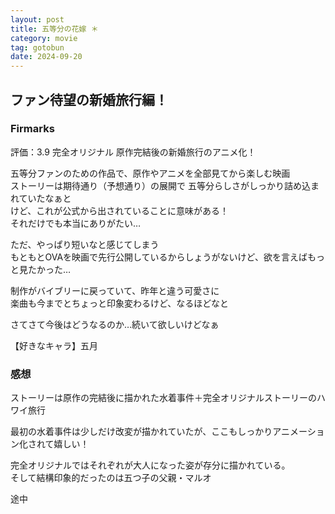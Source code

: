 ```yaml
---
layout: post
title: 五等分の花嫁 ＊
category: movie
tag: gotobun
date: 2024-09-20
---
```


## ファン待望の新婚旅行編！

### Firmarks

評価：3.9
完全オリジナル 原作完結後の新婚旅行のアニメ化！  

五等分ファンのための作品で、原作やアニメを全部見てから楽しむ映画  
ストーリーは期待通り（予想通り）の展開で
五等分らしさがしっかり詰め込まれていたなぁと  
けど、これが公式から出されていることに意味がある！  
それだけでも本当にありがたい…  

ただ、やっぱり短いなと感じてしまう  
もともとOVAを映画で先行公開しているからしょうがないけど、欲を言えばもっと見たかった…  

制作がバイブリーに戻っていて、昨年と違う可愛さに  
楽曲も今までとちょっと印象変わるけど、なるほどなと  

さてさて今後はどうなるのか…続いて欲しいけどなぁ

【好きなキャラ】五月

### 感想

ストーリーは原作の完結後に描かれた水着事件＋完全オリジナルストーリーのハワイ旅行  

最初の水着事件は少しだけ改変が描かれていたが、ここもしっかりアニメーション化されて嬉しい！

完全オリジナルではそれぞれが大人になった姿が存分に描かれている。  
そして結構印象的だったのは五つ子の父親・マルオ

途中

<!-- まず前提にこの作品を連載当初から追い続け、様々なイベントやグッズに多くお金をかけるほど大好きです。だからこそ今回の映画にはがっかりしました。作品中所々にあった作画崩壊、これでいいでしょ？という意図が見え見えの脚本。1番は原作では5人それぞれに個性があり、五つ子という括りで見るのではなく1人1人の夢応援し、それぞれを1人の相手として関わっていた風太郎とは全くの別人のような発言を繰り返す風太郎のキャラに憤りすら感じました。おそらく原作者監修というのは文字だけでしていないと思います。脚本を書いた人物は原作を読んですらいないと思います。本当に残念です。この映画を見て最高だったと感想を述べている人はおそらく本当の意味で五等分の花嫁が好きとは言えないと思います。 -->